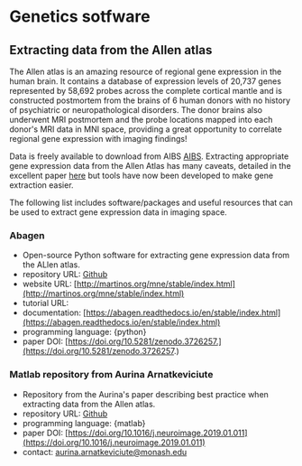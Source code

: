 # Genetics sotfware

## Extracting data from the Allen atlas

The Allen atlas is an amazing resource of regional gene expression in the human
brain. It contains a database of expression levels of 20,737 genes represented
by 58,692 probes across the complete cortical mantle and is constructed
postmortem from the brains of 6 human donors with no history of psychiatric or
neuropathological disorders. The donor brains also underwent MRI postmortem and
the probe locations mapped into each donor's MRI data in MNI space, providing a
great opportunity to correlate regional gene expression with imaging findings!

Data is freely available to download from AIBS
[AIBS](http://human.brain-map.org/static/download). Extracting appropriate gene
expression data from the Allen Atlas has many caveats, detailed in the excellent
paper [here](https://doi.org/10.1016/j.neuroimage.2019.01.011) but tools have
now been developed to make gene extraction easier.

The following list includes software/packages and useful resources that can be
used to extract gene expression data in imaging space.

### Abagen

-   Open-source Python software for extracting gene expression data from the
    ALlen atlas.
-   repository URL: [Github](https://github.com/rmarkello/abagen/)
-   website URL:
    [http://martinos.org/mne/stable/index.html](http://martinos.org/mne/stable/index.html)
-   tutorial URL:
-   documentation:
    [https://abagen.readthedocs.io/en/stable/index.html](https://abagen.readthedocs.io/en/stable/index.html)
-   programming language: {python}
-   paper DOI:
    [https://doi.org/10.5281/zenodo.3726257.](https://doi.org/10.5281/zenodo.3726257.)

### Matlab repository from Aurina Arnatkeviciute

-   Repository from the Aurina's paper describing best practice when extracting
    data from the Allen atlas.
-   repository URL: [Github](https://github.com/BMHLab/AHBAprocessing)
-   programming language: {matlab}
-   paper DOI:
    [https://doi.org/10.1016/j.neuroimage.2019.01.011](https://doi.org/10.1016/j.neuroimage.2019.01.011)
-   contact: aurina.arnatkeviciute@monash.edu
